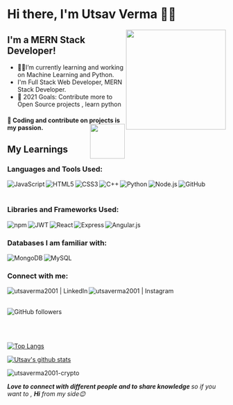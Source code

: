 <h1>Hi there, I'm Utsav Verma 🙋‍♂️</h1>
<img align='right' src="https://media.giphy.com/media/Y01wot3Bt9Bpdz8xvs/giphy.gif" width="230">

<h2>I'm a MERN Stack Developer!</h2>

- 👨‍🎓I’m currently learning and working on Machine Learning and Python.
- I'm Full Stack Web Developer, MERN Stack Developer.
- 🥅 2021 Goals: Contribute more to Open Source projects , learn python
<h4> 🤍 Coding and contribute on projects is my passion.<img align='right' src="https://media.giphy.com/media/8SRqnPebX1H8lQy5YR/giphy.gif" width="80"></h4>

<h2>My Learnings</h2>

<h3> Languages and Tools Used:</h3>
<p>
<img align="left" alt="JavaScript" src="https://img.shields.io/badge/JavaScript-F7DF1E?style=for-the-badge&logo=javascript&logoColor=black" />
<img align="left" alt="HTML5" src="https://img.shields.io/badge/HTML5-E34F26?style=for-the-badge&logo=html5&logoColor=white" />
<img align="left" alt="CSS3" src="https://img.shields.io/badge/CSS3-1572B6?style=for-the-badge&logo=css3&logoColor=white" />
<img align="left" alt="C++" src="https://img.shields.io/badge/C%2B%2B-00599C?style=for-the-badge&logo=c%2B%2B&logoColor=white" />
<img align="left" alt="Python" src="https://img.shields.io/badge/python-3670A0?style=for-the-badge&logo=python&logoColor=ffdd54" />
</p>
<p>
<img align="left" alt="Node.js" src="https://img.shields.io/badge/Node.js-43853D?style=for-the-badge&logo=node.js&logoColor=white" />
<img align="left" alt="GitHub" src="https://img.shields.io/badge/GitHub-100000?style=for-the-badge&logo=github&logoColor=white" />
</p>
<br /><br />

<h3> Libraries and Frameworks Used: </h3>

<img align="left" alt="npm" src="https://img.shields.io/badge/npm-CB3837?style=for-the-badge&logo=npm&logoColor=white" />
<img align="left" alt="JWT" src="https://img.shields.io/badge/JWT-black?style=for-the-badge&logo=JSON%20web%20tokens" />
<img align="left" alt="React" src="https://img.shields.io/badge/React-20232A?style=for-the-badge&logo=react&logoColor=61DAFB" />
<img align="left" alt="Express" src="https://img.shields.io/badge/Express.js-000000?style=for-the-badge&logo=express&logoColor=white" />
<img align="left" alt="Angular.js" src="https://img.shields.io/badge/AngularJS-E23237?style=for-the-badge&logo=angularjs&logoColor=white" />

<br />

<h3> Databases I am familiar with:</h3>

<img align="left" alt="MongoDB" src="https://img.shields.io/badge/MongoDB-4EA94B?style=for-the-badge&logo=mongodb&logoColor=white" />
<img align="left" alt="MySQL" src="https://img.shields.io/badge/mysql-%2300f.svg?style=for-the-badge&logo=mysql&logoColor=white" />
<br />

<h3> Connect with me:</h3>

[<img align="left" alt="utsaverma2001 | LinkedIn" src="https://img.shields.io/badge/LinkedIn-0077B5?style=for-the-badge&logo=linkedin&logoColor=white" />][linkedin]
[<img align="left" alt="utsaverma2001 | Instagram" src="https://img.shields.io/badge/Instagram-E4405F?style=for-the-badge&logo=instagram&logoColor=white" />][instagram]

<br />
<br />

[instagram]:https://www.instagram.com/utsaverma2001/
[linkedin]: https://www.linkedin.com/in/utsav-verma-57a065193/


![GitHub followers](https://img.shields.io/github/followers/utsaverma2001-crypto?label=Follow&style=social)

<br><br/>

[![Top Langs](https://github-readme-stats.vercel.app/api/top-langs/?username=utsaverma2001-crypto&layout=compact)](https://github.com/utsaverma2001-crypto)

[![Utsav's github stats](https://github-readme-stats.vercel.app/api?username=utsaverma2001-crypto)](https://github.com/utsaverma2001-crypto)


<p><img align="center" src="https://github-readme-streak-stats.herokuapp.com/?user=utsaverma2001-crypto&" alt="utsaverma2001-crypto" /></p>

 <em><b>Love to connect with different people and to share knowledge </b> so if you want to , <b>Hi</b> from my side😊</em>

